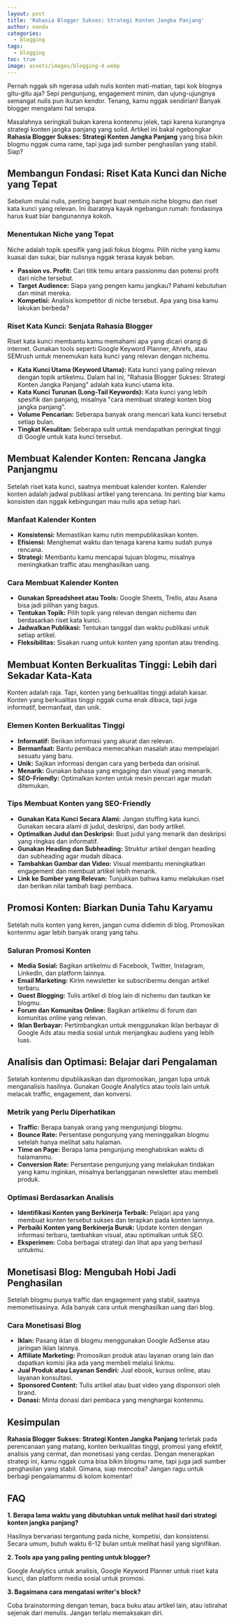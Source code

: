 ```yaml
---
layout: post
title: 'Rahasia Blogger Sukses: Strategi Konten Jangka Panjang'
author: nanda
categories:
  - blogging
tags:
  - blogging
toc: true
image: assets/images/blogging-4.webp
---
```



Pernah nggak sih ngerasa udah nulis konten mati-matian, tapi kok blognya gitu-gitu aja? Sepi pengunjung, engagement minim, dan ujung-ujungnya semangat nulis pun ikutan kendor. Tenang, kamu nggak sendirian! Banyak blogger mengalami hal serupa.

Masalahnya seringkali bukan karena kontenmu jelek, tapi karena kurangnya strategi konten jangka panjang yang solid. Artikel ini bakal ngebongkar **Rahasia Blogger Sukses: Strategi Konten Jangka Panjang** yang bisa bikin blogmu nggak cuma rame, tapi juga jadi sumber penghasilan yang stabil. Siap?

## Membangun Fondasi: Riset Kata Kunci dan Niche yang Tepat

Sebelum mulai nulis, penting banget buat nentuin niche blogmu dan riset kata kunci yang relevan. Ini ibaratnya kayak ngebangun rumah: fondasinya harus kuat biar bangunannya kokoh.

### Menentukan Niche yang Tepat

Niche adalah topik spesifik yang jadi fokus blogmu. Pilih niche yang kamu kuasai dan sukai, biar nulisnya nggak terasa kayak beban.

- **Passion vs. Profit:** Cari titik temu antara passionmu dan potensi profit dari niche tersebut.
- **Target Audience:** Siapa yang pengen kamu jangkau? Pahami kebutuhan dan minat mereka.
- **Kompetisi:** Analisis kompetitor di niche tersebut. Apa yang bisa kamu lakukan berbeda?

### Riset Kata Kunci: Senjata Rahasia Blogger

Riset kata kunci membantu kamu memahami apa yang dicari orang di internet. Gunakan tools seperti Google Keyword Planner, Ahrefs, atau SEMrush untuk menemukan kata kunci yang relevan dengan nichemu.

- **Kata Kunci Utama (Keyword Utama):** Kata kunci yang paling relevan dengan topik artikelmu. Dalam hal ini, "Rahasia Blogger Sukses: Strategi Konten Jangka Panjang" adalah kata kunci utama kita.
- **Kata Kunci Turunan (Long-Tail Keywords):** Kata kunci yang lebih spesifik dan panjang, misalnya "cara membuat strategi konten blog jangka panjang".
- **Volume Pencarian:** Seberapa banyak orang mencari kata kunci tersebut setiap bulan.
- **Tingkat Kesulitan:** Seberapa sulit untuk mendapatkan peringkat tinggi di Google untuk kata kunci tersebut.

## Membuat Kalender Konten: Rencana Jangka Panjangmu

Setelah riset kata kunci, saatnya membuat kalender konten. Kalender konten adalah jadwal publikasi artikel yang terencana. Ini penting biar kamu konsisten dan nggak kebingungan mau nulis apa setiap hari.

### Manfaat Kalender Konten

- **Konsistensi:** Memastikan kamu rutin mempublikasikan konten.
- **Efisiensi:** Menghemat waktu dan tenaga karena kamu sudah punya rencana.
- **Strategi:** Membantu kamu mencapai tujuan blogmu, misalnya meningkatkan traffic atau menghasilkan uang.

### Cara Membuat Kalender Konten

- **Gunakan Spreadsheet atau Tools:** Google Sheets, Trello, atau Asana bisa jadi pilihan yang bagus.
- **Tentukan Topik:** Pilih topik yang relevan dengan nichemu dan berdasarkan riset kata kunci.
- **Jadwalkan Publikasi:** Tentukan tanggal dan waktu publikasi untuk setiap artikel.
- **Fleksibilitas:** Sisakan ruang untuk konten yang spontan atau trending.

## Membuat Konten Berkualitas Tinggi: Lebih dari Sekadar Kata-Kata

Konten adalah raja. Tapi, konten yang berkualitas tinggi adalah kaisar. Konten yang berkualitas tinggi nggak cuma enak dibaca, tapi juga informatif, bermanfaat, dan unik.

### Elemen Konten Berkualitas Tinggi

- **Informatif:** Berikan informasi yang akurat dan relevan.
- **Bermanfaat:** Bantu pembaca memecahkan masalah atau mempelajari sesuatu yang baru.
- **Unik:** Sajikan informasi dengan cara yang berbeda dan orisinal.
- **Menarik:** Gunakan bahasa yang engaging dan visual yang menarik.
- **SEO-Friendly:** Optimalkan konten untuk mesin pencari agar mudah ditemukan.

### Tips Membuat Konten yang SEO-Friendly

- **Gunakan Kata Kunci Secara Alami:** Jangan stuffing kata kunci. Gunakan secara alami di judul, deskripsi, dan body artikel.
- **Optimalkan Judul dan Deskripsi:** Buat judul yang menarik dan deskripsi yang ringkas dan informatif.
- **Gunakan Heading dan Subheading:** Struktur artikel dengan heading dan subheading agar mudah dibaca.
- **Tambahkan Gambar dan Video:** Visual membantu meningkatkan engagement dan membuat artikel lebih menarik.
- **Link ke Sumber yang Relevan:** Tunjukkan bahwa kamu melakukan riset dan berikan nilai tambah bagi pembaca.

## Promosi Konten: Biarkan Dunia Tahu Karyamu

Setelah nulis konten yang keren, jangan cuma didiemin di blog. Promosikan kontenmu agar lebih banyak orang yang tahu.

### Saluran Promosi Konten

- **Media Sosial:** Bagikan artikelmu di Facebook, Twitter, Instagram, LinkedIn, dan platform lainnya.
- **Email Marketing:** Kirim newsletter ke subscribermu dengan artikel terbaru.
- **Guest Blogging:** Tulis artikel di blog lain di nichemu dan tautkan ke blogmu.
- **Forum dan Komunitas Online:** Bagikan artikelmu di forum dan komunitas online yang relevan.
- **Iklan Berbayar:** Pertimbangkan untuk menggunakan iklan berbayar di Google Ads atau media sosial untuk menjangkau audiens yang lebih luas.

## Analisis dan Optimasi: Belajar dari Pengalaman

Setelah kontenmu dipublikasikan dan dipromosikan, jangan lupa untuk menganalisis hasilnya. Gunakan Google Analytics atau tools lain untuk melacak traffic, engagement, dan konversi.

### Metrik yang Perlu Diperhatikan

- **Traffic:** Berapa banyak orang yang mengunjungi blogmu.
- **Bounce Rate:** Persentase pengunjung yang meninggalkan blogmu setelah hanya melihat satu halaman.
- **Time on Page:** Berapa lama pengunjung menghabiskan waktu di halamanmu.
- **Conversion Rate:** Persentase pengunjung yang melakukan tindakan yang kamu inginkan, misalnya berlangganan newsletter atau membeli produk.

### Optimasi Berdasarkan Analisis

- **Identifikasi Konten yang Berkinerja Terbaik:** Pelajari apa yang membuat konten tersebut sukses dan terapkan pada konten lainnya.
- **Perbaiki Konten yang Berkinerja Buruk:** Update konten dengan informasi terbaru, tambahkan visual, atau optimalkan untuk SEO.
- **Eksperimen:** Coba berbagai strategi dan lihat apa yang berhasil untukmu.

## Monetisasi Blog: Mengubah Hobi Jadi Penghasilan

Setelah blogmu punya traffic dan engagement yang stabil, saatnya memonetisasinya. Ada banyak cara untuk menghasilkan uang dari blog.

### Cara Monetisasi Blog

- **Iklan:** Pasang iklan di blogmu menggunakan Google AdSense atau jaringan iklan lainnya.
- **Affiliate Marketing:** Promosikan produk atau layanan orang lain dan dapatkan komisi jika ada yang membeli melalui linkmu.
- **Jual Produk atau Layanan Sendiri:** Jual ebook, kursus online, atau layanan konsultasi.
- **Sponsored Content:** Tulis artikel atau buat video yang disponsori oleh brand.
- **Donasi:** Minta donasi dari pembaca yang menghargai kontenmu.

## Kesimpulan

**Rahasia Blogger Sukses: Strategi Konten Jangka Panjang** terletak pada perencanaan yang matang, konten berkualitas tinggi, promosi yang efektif, analisis yang cermat, dan monetisasi yang cerdas. Dengan menerapkan strategi ini, kamu nggak cuma bisa bikin blogmu rame, tapi juga jadi sumber penghasilan yang stabil. Gimana, siap mencoba? Jangan ragu untuk berbagi pengalamanmu di kolom komentar!

## FAQ

**1\. Berapa lama waktu yang dibutuhkan untuk melihat hasil dari strategi konten jangka panjang?**

Hasilnya bervariasi tergantung pada niche, kompetisi, dan konsistensi. Secara umum, butuh waktu 6-12 bulan untuk melihat hasil yang signifikan.

**2\. Tools apa yang paling penting untuk blogger?**

Google Analytics untuk analisis, Google Keyword Planner untuk riset kata kunci, dan platform media sosial untuk promosi.

**3\. Bagaimana cara mengatasi writer's block?**

Coba brainstorming dengan teman, baca buku atau artikel lain, atau istirahat sejenak dari menulis. Jangan terlalu memaksakan diri.

